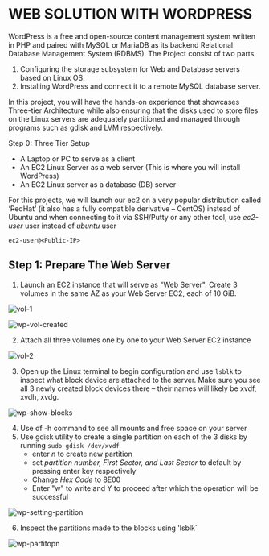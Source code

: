 # WEB SOLUTION WITH WORDPRESS

WordPress is a free and open-source content management system written in PHP and paired with MySQL or MariaDB as its backend Relational Database Management System (RDBMS).
The Project consist of two parts
1.  Configuring the storage subsystem for Web and Database servers based on Linux OS. 
2.  Installing WordPress and connect it to a remote MySQL database server.

In this project, you will have the hands-on experience that showcases Three-tier Architecture while also ensuring that the disks used to store files on the Linux servers are adequately partitioned and managed through programs such as gdisk and LVM respectively.

Step 0: Three Tier Setup
- A Laptop or PC to serve as a client
- An EC2 Linux Server as a web server (This is where you will install WordPress)
- An EC2 Linux server as a database (DB) server

For this projects, we will launch our ec2 on a very popular distribution called ‘RedHat’ (it also has a fully compatible derivative – CentOS) instead of Ubuntu and when connecting to it via SSH/Putty or any other tool, use *ec2-user* user instead of *ubuntu* user

`ec2-user@<Public-IP>`

## Step 1: Prepare The Web Server
1.  Launch an EC2 instance that will serve as "Web Server". Create 3 volumes in the same AZ as your Web Server EC2, each of 10 GiB.

![vol-1](https://user-images.githubusercontent.com/26335055/198114570-db0afb41-c681-4dd3-ac40-51c6a293a08f.png)

![wp-vol-created](https://user-images.githubusercontent.com/26335055/198114631-3225028d-5fc6-4728-b8fb-094ffd10710a.png)

2.  Attach all three volumes one by one to your Web Server EC2 instance

![vol-2](https://user-images.githubusercontent.com/26335055/198114465-ac5717c5-44c2-4785-b5b7-25790dffd6ea.png)

3.  Open up the Linux terminal to begin configuration and use `lsblk` to inspect what block device are attached to the server. Make sure you see all 3 newly created block devices there – their names will likely be xvdf, xvdh, xvdg.

![wp-show-blocks](https://user-images.githubusercontent.com/26335055/198115471-a0f94f3d-64b7-43f8-a8de-6f6357adc7ef.png)

4.  Use df -h command to see all mounts and free space on your server
5.  Use gdisk utility to create a single partition on each of the 3 disks by running `sudo gdisk /dev/xvdf`
      - enter *n* to create new partition
      - set *partition number, First Sector, and Last Sector* to default by pressing enter key respectively
      - Change *Hex Code* to 8E00
      - Enter "w" to write and Y to proceed after which the operation will be successful

![wp-setting-partition](https://user-images.githubusercontent.com/26335055/198115735-523a10c8-7c82-4d0b-845c-4689e213b973.png)

6. Inspect the partitions made to the blocks using 'lsblk`

 ![wp-partitopn](https://user-images.githubusercontent.com/26335055/198117126-e1c18d76-bab1-4940-9c24-f89c202b06c5.png)

